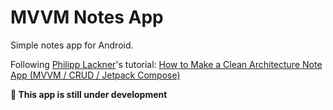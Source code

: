 # MVVM Notes App

Simple notes app for Android.

Following [Philipp Lackner](https://www.youtube.com/c/PhilippLackner)'s tutorial: [How to Make a Clean Architecture Note App (MVVM / CRUD / Jetpack Compose)](https://youtu.be/8YPXv7xKh2w)

**🚧 This app is still under development**
